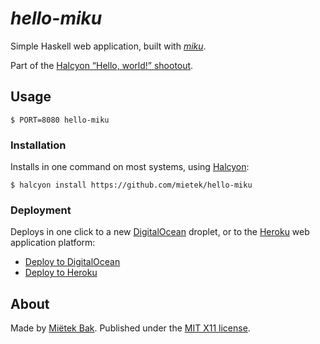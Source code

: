 _hello-miku_
============

Simple Haskell web application, built with [_miku_](https://hackage.haskell.org/package/miku).

Part of the [Halcyon “Hello, world!” shootout](https://halcyon.sh/shootout/).


Usage
-----

```
$ PORT=8080 hello-miku
```


### Installation

Installs in one command on most systems, using [Halcyon](https://halcyon.sh/):

```
$ halcyon install https://github.com/mietek/hello-miku
```


### Deployment

Deploys in one click to a new [DigitalOcean](https://digitalocean.com/) droplet, or to the [Heroku](https://heroku.com/) web application platform:

- [Deploy to DigitalOcean](https://halcyon.sh/deploy/?url=https://github.com/mietek/hello-miku)
- [Deploy to Heroku](https://heroku.com/deploy?template=https://github.com/mietek/hello-miku)


About
-----

Made by [Miëtek Bak](https://mietek.io/).  Published under the [MIT X11 license](https://mietek.io/license/).
